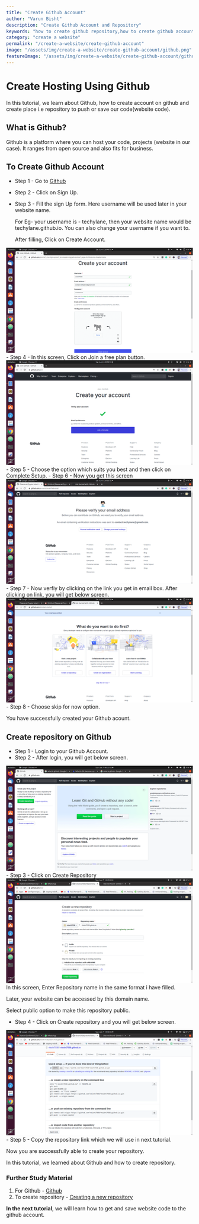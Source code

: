 ```yaml
---
title: "Create Github Account"
author: "Varun Bisht"
description: "Create Github Account and Repository"
keywords: "how to create github repository,how to create github account and repository,git account setup,create git repository on github"
category: "create a website"
permalink: "/create-a-website/create-github-account"
image: "/assets/img/create-a-website/create-github-account/github.png"
featureImage: "/assets/img/create-a-website/create-github-account/github.png"
---
```

# Create Hosting Using Github

In this tutorial, we learn about Github, how to create account on github and create place i.e repository to push or save our code(website code).

## What is Github?
Github is a platform where you can host your code, projects (website in our case).
It ranges from open source and also fits for business.

## To Create Github Account

- Step 1 - Go to [Github](https://github.com "Github")
- Step 2 - Click on Sign Up.
- Step 3 - Fill the sign Up form. Here username will be used later in your website name.

   For Eg- your username is - techylane, then your website name would be techylane.github.io. You can also change your username if you want to.

   After filling, Click on Create Account.
<div class="imgCont">
  <img alt="Create Account Screen" title="Create Account Screen" src="/assets/img/create-a-website/create-github-account/create-account-screen.png"/>
</div>
- Step 4 - In this screen, Click on Join a free plan button.
<div class="imgCont">
  <img alt="Join Free Plan" title="Join Free Plan" src="/assets/img/create-a-website/create-github-account/join-free-plan.png"/>
</div>
- Step 5 - Choose the option which suits you best and then click on Complete Setup.
- Step 6 - Now you get this screen
<div class="imgCont">
  <img alt="Verify Email Address" title="Verify Email Address" src="/assets/img/create-a-website/create-github-account/verify-email-address.png"/>
</div>
- Step 7 - Now verfiy by clicking on the link you get in email box. After clicking on link, you will get below screen.
<div class="imgCont">
  <img alt="GitHub Skip Now" title="GitHub Skip Now" src="/assets/img/create-a-website/create-github-account/github-skip-now.png"/>
</div>
- Step 8 - Choose skip for now option.

You have successfully created your Github acount.

## Create repository on Github

- Step 1 - Login to your Github Account.
- Step 2 - After login, you will get below screen.
<div class="imgCont">
  <img alt="GitHub Homepage" title="GitHub Homepage" src="/assets/img/create-a-website/create-github-account/github-homepage.png"/>
</div>
- Step 3 - Click on Create Repository
<div class="imgCont">
  <img alt="Create Repository Screen" title="Create Repository Screen" src="/assets/img/create-a-website/create-github-account/create_repository_screen.png"/>
</div>
In this screen, Enter Repository name in the same format i have filled.

  Later, your website can be accessed by this domain name.

  Select public option to make this repository public.
- Step 4 - Click on Create repository and you will get below screen.
<div class="imgCont">
  <img alt="Repository Download Screen" title="Repository Download Screen" src="/assets/img/create-a-website/create-github-account/repostiory-download-screen.png"/>
</div>
- Step 5 - Copy the repository link which we will use in next tutorial.

Now you are successfully able to create your repository.

In this tutorial, we learned about Github and how to create repository.


### Further Study Material
1. For Github - [Github](https://github.com "For GitHub")
2. To create repository - [Creating a new repository](https://help.github.com/en/enterprise/2.13/user/articles/creating-a-new-repository "To create Repository")


**In the next tutorial**, we will learn how to get and save website code to the github account.
